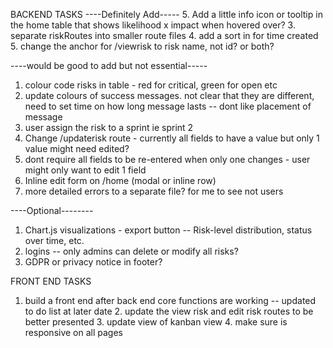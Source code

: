 BACKEND TASKS
----Definitely Add-----
5. Add a little info icon or tooltip in the home table that shows likelihood x impact when hovered over?
3. separate riskRoutes into smaller route files
4. add a sort in for time created
5. change the anchor for /viewrisk to risk name, not id? or both?


----would be good to add but not essential-----
1. colour code risks in table - red for critical, green for open etc
2. update colours of success messages. not clear that they are different, need to set time on how long message lasts
   -- dont like placement of message
2. user assign the risk to a sprint ie sprint 2
3. Change /updaterisk route - currently all fields to have a value but only 1 value might need edited?
4. dont require all fields to be re-entered when only one changes - user might only want to edit 1 field
5. Inline edit form on /home (modal or inline row)
6. more detailed errors to a separate file? for me to see not users

----Optional--------
1. Chart.js visualizations - export button
   -- Risk-level distribution, status over time, etc.
3. logins
   -- only admins can delete or modify all risks?
4. GDPR or privacy notice in footer?


FRONT END TASKS
1. build a front end after back end core functions are working -- updated to do list at later date
   2. update the view risk and edit risk routes to be better presented
   3. update view of kanban view
   4. make sure is responsive on all pages





